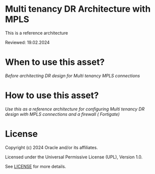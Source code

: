 # Multi tenancy DR Architecture with MPLS 
 
This is a reference architecture

Reviewed: 19.02.2024
 
# When to use this asset?
 
*Before architecting DR design for Multi tenancy MPLS connections*
 
# How to use this asset?
 
*Use this as a reference architecture for configuring Multi tenancy DR design with MPLS connections and a firewall ( Fortigate)*
 
# License

Copyright (c) 2024 Oracle and/or its affiliates.

Licensed under the Universal Permissive License (UPL), Version 1.0.

See [LICENSE](https://github.com/oracle-devrel/technology-engineering/blob/main/LICENSE) for more details.
